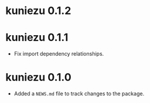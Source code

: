 # kuniezu 0.1.2

# kuniezu 0.1.1

* Fix import dependency relationships.

# kuniezu 0.1.0

* Added a `NEWS.md` file to track changes to the package.
